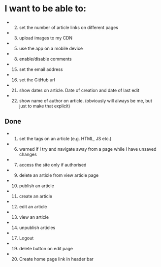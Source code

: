 # I want to be able to: 
* 02. set the number of article links on different pages
* 03. upload images to my CDN
* 05. use the app on a mobile device
* 08. enable/disable comments
* 15. set the email address
* 16. set the GitHub url
* 21. show dates on article. Date of creation and date of last edit
* 22. show name of author on article. (obviously will always be me, but just to make that explicit)


## Done
* 01. set the tags on an article (e.g. HTML, JS etc.)
* 06. warned if I try and navigate away from a page while I have unsaved changes
* 07. access the site only if authorised
* 09. delete an article from view article page
* 10. publish an article
* 11. create an article
* 12. edit an article
* 13. view an article
* 14. unpublish articles
* 17. Logout
* 19. delete button on edit page
* 20. Create home page link in header bar

